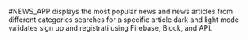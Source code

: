 #NEWS_APP
displays the most popular news and news articles from different categories
searches for a specific article
dark and light mode
validates sign up and registrati
using Firebase, Block, and API.
